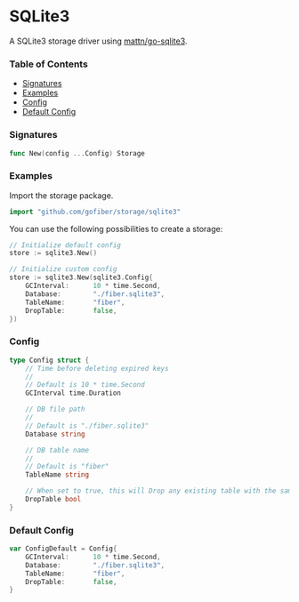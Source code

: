 # SQLite3

A SQLite3 storage driver using [mattn/go-sqlite3](https://github.com/mattn/go-sqlite3).

### Table of Contents
- [Signatures](#signatures)
- [Examples](#examples)
- [Config](#config)
- [Default Config](#default-config)

### Signatures
```go
func New(config ...Config) Storage
```

### Examples
Import the storage package.
```go
import "github.com/gofiber/storage/sqlite3"
```

You can use the following possibilities to create a storage:
```go
// Initialize default config
store := sqlite3.New()

// Initialize custom config
store := sqlite3.New(sqlite3.Config{
	GCInterval:      10 * time.Second,
	Database:        "./fiber.sqlite3",
	TableName:       "fiber",
	DropTable:       false,
})
```

### Config
```go
type Config struct {
	// Time before deleting expired keys
	//
	// Default is 10 * time.Second
	GCInterval time.Duration

	// DB file path
	//
	// Default is "./fiber.sqlite3"
	Database string

	// DB table name
	//
	// Default is "fiber"
	TableName string

	// When set to true, this will Drop any existing table with the same name
	DropTable bool
}
```

### Default Config
```go
var ConfigDefault = Config{
	GCInterval:      10 * time.Second,
	Database:        "./fiber.sqlite3",
	TableName:       "fiber",
	DropTable:       false,
}
```
